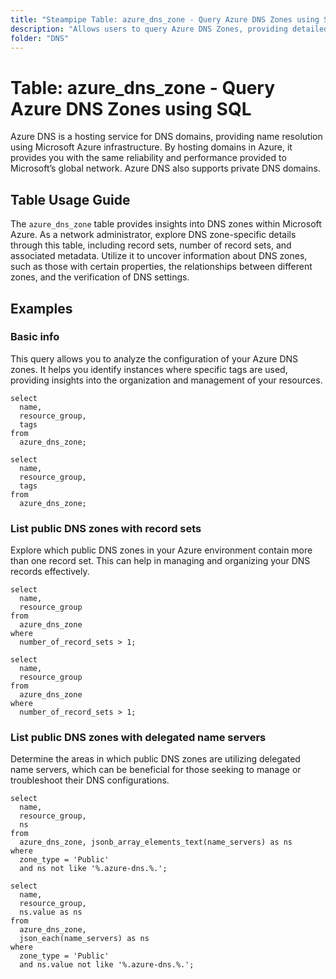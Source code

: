 ```yaml
---
title: "Steampipe Table: azure_dns_zone - Query Azure DNS Zones using SQL"
description: "Allows users to query Azure DNS Zones, providing detailed information about each DNS zone within the Azure environment."
folder: "DNS"
---
```


# Table: azure_dns_zone - Query Azure DNS Zones using SQL

Azure DNS is a hosting service for DNS domains, providing name resolution using Microsoft Azure infrastructure. By hosting domains in Azure, it provides you with the same reliability and performance provided to Microsoft’s global network. Azure DNS also supports private DNS domains.

## Table Usage Guide

The `azure_dns_zone` table provides insights into DNS zones within Microsoft Azure. As a network administrator, explore DNS zone-specific details through this table, including record sets, number of record sets, and associated metadata. Utilize it to uncover information about DNS zones, such as those with certain properties, the relationships between different zones, and the verification of DNS settings.

## Examples

### Basic info
This query allows you to analyze the configuration of your Azure DNS zones. It helps you identify instances where specific tags are used, providing insights into the organization and management of your resources.

```sql+postgres
select
  name,
  resource_group,
  tags
from
  azure_dns_zone;
```

```sql+sqlite
select
  name,
  resource_group,
  tags
from
  azure_dns_zone;
```

### List public DNS zones with record sets
Explore which public DNS zones in your Azure environment contain more than one record set. This can help in managing and organizing your DNS records effectively.

```sql+postgres
select
  name,
  resource_group
from
  azure_dns_zone
where
  number_of_record_sets > 1;
```

```sql+sqlite
select
  name,
  resource_group
from
  azure_dns_zone
where
  number_of_record_sets > 1;
```

### List public DNS zones with delegated name servers
Determine the areas in which public DNS zones are utilizing delegated name servers, which can be beneficial for those seeking to manage or troubleshoot their DNS configurations.

```sql+postgres
select
  name,
  resource_group,
  ns
from
  azure_dns_zone, jsonb_array_elements_text(name_servers) as ns
where
  zone_type = 'Public'
  and ns not like '%.azure-dns.%.';
```

```sql+sqlite
select
  name,
  resource_group,
  ns.value as ns
from
  azure_dns_zone,
  json_each(name_servers) as ns
where
  zone_type = 'Public'
  and ns.value not like '%.azure-dns.%.';
```